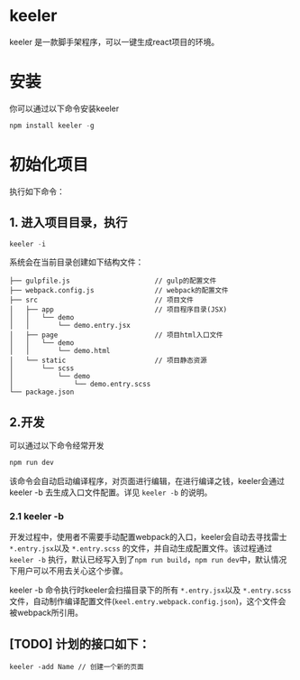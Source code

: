 # keeler

keeler 是一款脚手架程序，可以一键生成react项目的环境。

# 安装

你可以通过以下命令安装keeler

```javascript
npm install keeler -g
```

# 初始化项目

执行如下命令：

## 1. 进入项目目录，执行

```javascript
keeler -i
```

系统会在当前目录创建如下结构文件：

```
├── gulpfile.js                     // gulp的配置文件
├── webpack.config.js               // webpack的配置文件
├── src                             // 项目文件
│   ├── app                         // 项目程序目录(JSX)
│   │   └── demo
│   │       └── demo.entry.jsx
│   ├── page                        // 项目html入口文件
│   │   └── demo
│   │       └── demo.html
│   └── static                      // 项目静态资源
│       └── scss
│           └── demo
│               └── demo.entry.scss
└── package.json

```

## 2.开发

可以通过以下命令经常开发

```bash
npm run dev
```

该命令会自动启动编译程序，对页面进行编辑，在进行编译之钱，keeler会通过 keeler -b 去生成入口文件配置。详见 `keeler -b` 的说明。

### 2.1 keeler -b

开发过程中，使用者不需要手动配置webpack的入口，keeler会自动去寻找雷士 `*.entry.jsx`以及 `*.entry.scss` 的文件，并自动生成配置文件。该过程通过 `keeler -b` 执行，默认已经写入到了`npm run build`，`npm run dev`中，默认情况下用户可以不用去关心这个步骤。

keeler -b 命令执行时keeler会扫描目录下的所有 `*.entry.jsx`以及 `*.entry.scss` 文件，自动制作编译配置文件(`keel.entry.webpack.config.json`)，这个文件会被webpack所引用。



## [TODO] 计划的接口如下：

```
keeler -add Name // 创建一个新的页面
```

